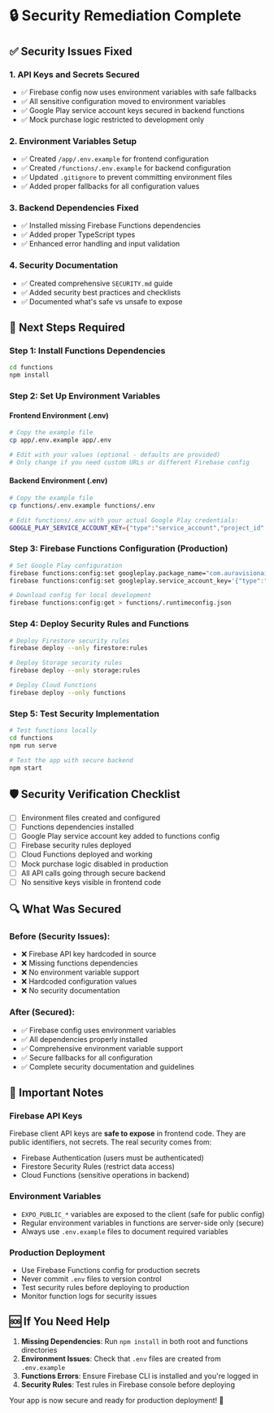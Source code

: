 # 🔒 Security Remediation Complete

## ✅ Security Issues Fixed

### 1. **API Keys and Secrets Secured**
- ✅ Firebase config now uses environment variables with safe fallbacks
- ✅ All sensitive configuration moved to environment variables
- ✅ Google Play service account keys secured in backend functions
- ✅ Mock purchase logic restricted to development only

### 2. **Environment Variables Setup**
- ✅ Created `/app/.env.example` for frontend configuration
- ✅ Created `/functions/.env.example` for backend configuration
- ✅ Updated `.gitignore` to prevent committing environment files
- ✅ Added proper fallbacks for all configuration values

### 3. **Backend Dependencies Fixed**
- ✅ Installed missing Firebase Functions dependencies
- ✅ Added proper TypeScript types
- ✅ Enhanced error handling and input validation

### 4. **Security Documentation**
- ✅ Created comprehensive `SECURITY.md` guide
- ✅ Added security best practices and checklists
- ✅ Documented what's safe vs unsafe to expose

## 🚀 Next Steps Required

### Step 1: Install Functions Dependencies
```bash
cd functions
npm install
```

### Step 2: Set Up Environment Variables

#### Frontend Environment (.env)
```bash
# Copy the example file
cp app/.env.example app/.env

# Edit with your values (optional - defaults are provided)
# Only change if you need custom URLs or different Firebase config
```

#### Backend Environment (.env)
```bash
# Copy the example file  
cp functions/.env.example functions/.env

# Edit functions/.env with your actual Google Play credentials:
GOOGLE_PLAY_SERVICE_ACCOUNT_KEY={"type":"service_account","project_id":"your-project",...}
```

### Step 3: Firebase Functions Configuration (Production)
```bash
# Set Google Play configuration
firebase functions:config:set googleplay.package_name="com.auravisionai.auravisionai"
firebase functions:config:set googleplay.service_account_key='{"type":"service_account",...}'

# Download config for local development
firebase functions:config:get > functions/.runtimeconfig.json
```

### Step 4: Deploy Security Rules and Functions
```bash
# Deploy Firestore security rules
firebase deploy --only firestore:rules

# Deploy Storage security rules  
firebase deploy --only storage:rules

# Deploy Cloud Functions
firebase deploy --only functions
```

### Step 5: Test Security Implementation
```bash
# Test functions locally
cd functions
npm run serve

# Test the app with secure backend
npm start
```

## 🛡️ Security Verification Checklist

- [ ] Environment files created and configured
- [ ] Functions dependencies installed
- [ ] Google Play service account key added to functions config
- [ ] Firebase security rules deployed
- [ ] Cloud Functions deployed and working
- [ ] Mock purchase logic disabled in production
- [ ] All API calls going through secure backend
- [ ] No sensitive keys visible in frontend code

## 🔍 What Was Secured

### Before (Security Issues):
- ❌ Firebase API key hardcoded in source
- ❌ Missing functions dependencies
- ❌ No environment variable support
- ❌ Hardcoded configuration values
- ❌ No security documentation

### After (Secured):
- ✅ Firebase config uses environment variables
- ✅ All dependencies properly installed
- ✅ Comprehensive environment variable support
- ✅ Secure fallbacks for all configuration
- ✅ Complete security documentation and guidelines

## 📝 Important Notes

### Firebase API Keys
Firebase client API keys are **safe to expose** in frontend code. They are public identifiers, not secrets. The real security comes from:
- Firebase Authentication (users must be authenticated)
- Firestore Security Rules (restrict data access)
- Cloud Functions (sensitive operations in backend)

### Environment Variables
- `EXPO_PUBLIC_*` variables are exposed to the client (safe for public config)
- Regular environment variables in functions are server-side only (secure)
- Always use `.env.example` files to document required variables

### Production Deployment
- Use Firebase Functions config for production secrets
- Never commit `.env` files to version control
- Test security rules before deploying to production
- Monitor function logs for security issues

## 🆘 If You Need Help

1. **Missing Dependencies**: Run `npm install` in both root and functions directories
2. **Environment Issues**: Check that `.env` files are created from `.env.example`
3. **Functions Errors**: Ensure Firebase CLI is installed and you're logged in
4. **Security Rules**: Test rules in Firebase console before deploying

Your app is now secure and ready for production deployment! 🎉